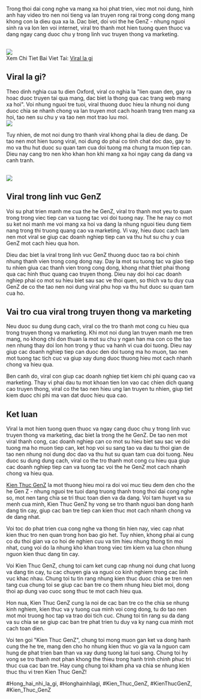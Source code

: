 <p>Trong thoi dai cong nghe va mang xa hoi phat trien, viec mot noi dung, hinh anh hay video tro nen noi tieng va lan truyen rong rai trong cong dong mang khong con la dieu qua xa la. Dac biet, doi voi the he GenZ - nhung nguoi sinh ra va lon len voi internet, viral tro thanh mot hien tuong quen thuoc va dang ngay cang duoc chu y trong linh vuc truyen thong va marketing.</p><br><img src="https://kienthucgenz.com/wp-content/uploads/2025/03/viral-la-gi-kham-pha-su-lan-truyen-manh-me-trong-thoi-dai-so-67d144e681b93.jpg"></br>
Xem Chi Tiet Bai Viet Tai: <a href="https://kienthucgenz.com/viral-la-gi/">Viral la gi</a><h2>Viral la gi?</h2><p>Theo dinh nghia cua tu dien Oxford, viral co nghia la "lien quan den, gay ra hoac duoc truyen tai qua mang, dac biet la thong qua cac trang web mang xa hoi". Voi nhung nguoi tre tuoi, viral thuong duoc hieu la nhung noi dung duoc chia se nhanh chong va lan truyen mot cach hoanh trang tren mang xa hoi, tao nen su chu y va tao nen mot trao luu moi.<br><img src="https://kienthucgenz.com/wp-content/uploads/2025/03/Logo-kienthucgenz.com_.png"></br><p>Tuy nhien, de mot noi dung tro thanh viral khong phai la dieu de dang. De tao nen mot hien tuong viral, noi dung do phai co tinh chat doc dao, gay to mo va thu hut duoc su quan tam cua doi tuong ma chung ta muon tiep can. Dieu nay cang tro nen kho khan hon khi mang xa hoi ngay cang da dang va canh tranh.</p><br><img src="https://kienthucgenz.com/wp-content/uploads/2025/03/Logo-kienthucgenz.com_.png"></br><h2>Viral trong linh vuc GenZ</h2><p>Voi su phat trien manh me cua the he GenZ, viral tro thanh mot yeu to quan trong trong viec tiep can va tuong tac voi doi tuong nay. The he nay co mot su ket noi manh me voi mang xa hoi va dang la nhung nguoi tieu dung tiem nang trong thi truong quang cao va marketing. Vi vay, hieu duoc cach lam nen mot viral se giup cac doanh nghiep tiep can va thu hut su chu y cua GenZ mot cach hieu qua hon.<p>Dieu dac biet la viral trong linh vuc GenZ thuong duoc tao ra boi chinh nhung thanh vien trong cong dong nay. Day la mot su tuong tac va giao tiep tu nhien giua cac thanh vien trong cong dong, khong nhat thiet phai thong qua cac hinh thuc quang cao truyen thong. Dieu nay doi hoi cac doanh nghiep phai co mot su hieu biet sau sac ve thoi quen, so thich va tu duy cua GenZ de co the tao nen noi dung viral phu hop va thu hut duoc su quan tam cua ho.</p><h2>Vai tro cua viral trong truyen thong va marketing</h2><p>Neu duoc su dung dung cach, viral co the tro thanh mot cong cu hieu qua trong truyen thong va marketing. Khi mot noi dung lan truyen manh me tren mang, no khong chi don thuan la mot su chu y ngan han ma con co the tao nen nhung thay doi lon hon trong y thuc va hanh vi cua doi tuong. Dieu nay giup cac doanh nghiep tiep can duoc den doi tuong ma ho muon, tao nen mot tuong tac tich cuc va giup xay dung duoc thuong hieu mot cach nhanh chong va hieu qua.<p>Ben canh do, viral con giup cac doanh nghiep tiet kiem chi phi quang cao va marketing. Thay vi phai dau tu mot khoan tien lon vao cac chien dich quang cao truyen thong, viral co the tao nen hieu ung lan truyen tu nhien, giup tiet kiem duoc chi phi ma van dat duoc hieu qua cao.</p><h2>Ket luan</h2><p>Viral la mot hien tuong quen thuoc va ngay cang duoc chu y trong linh vuc truyen thong va marketing, dac biet la trong the he GenZ. De tao nen mot viral thanh cong, cac doanh nghiep can co mot su hieu biet sau sac ve doi tuong ma ho muon tiep can, ket hop voi su sang tao va dau tu thoi gian de tao nen nhung noi dung doc dao va thu hut su quan tam cua doi tuong. Neu duoc su dung dung cach, viral co the tro thanh mot cong cu hieu qua giup cac doanh nghiep tiep can va tuong tac voi the he GenZ mot cach nhanh chong va hieu qua.</p><p><a href="https://kienthucgenz.com/">Kien Thuc GenZ</a> la mot thuong hieu moi ra doi voi muc tieu dem den cho the he Gen Z - nhung nguoi tre tuoi dang truong thanh trong thoi dai cong nghe so, mot nen tang chia se tri thuc toan dien va da dang. Voi tam huyet va su menh cua minh, Kien Thuc GenZ hy vong se tro thanh nguoi ban dong hanh dang tin cay, giup cac ban tre tiep can kien thuc mot cach nhanh chong va de dang nhat.

Voi toc do phat trien cua cong nghe va thong tin hien nay, viec cap nhat kien thuc tro nen quan trong hon bao gio het. Tuy nhien, khong phai ai cung co du thoi gian va co hoi de nghien cuu va tim hieu nhung thong tin moi nhat, cung voi do la nhung kho khan trong viec tim kiem va lua chon nhung nguon kien thuc dang tin cay.

Voi Kien Thuc GenZ, chung toi cam ket cung cap nhung noi dung chat luong va dang tin cay, tu cac chuyen gia va nguoi co kinh nghiem trong cac linh vuc khac nhau. Chung toi tu tin rang nhung kien thuc duoc chia se tren nen tang cua chung toi se giup cac ban tre co them nhung hieu biet moi, dong thoi ap dung vao cuoc song thuc te mot cach hieu qua.

Hon nua, Kien Thuc GenZ cung la noi de cac ban tre co the chia se nhung kinh nghiem, kien thuc va y tuong cua minh voi cong dong, tu do tao nen mot moi truong hoc tap va trao doi tich cuc. Chung toi tin rang su da dang va su chia se se giup cac ban tre phat trien tu duy va ky nang cua minh mot cach toan dien.

Voi ten goi "Kien Thuc GenZ", chung toi mong muon gan ket va dong hanh cung the he tre, mang den cho ho nhung kien thuc vo gia va la nguon cam hung de phat trien ban than va xay dung tuong lai tuoi sang. Chung toi hy vong se tro thanh mot phan khong the thieu trong hanh trinh chinh phuc tri thuc cua cac ban tre. Hay cung chung toi kham pha va chia se nhung kien thuc thu vi tren Kien Thuc GenZ!</p>
#Hong_hai_nhi_la_gi, #Honghainhilagi, #Kien_Thuc_GenZ, #KienThucGenZ, #Kien_Thuc_GenZ
